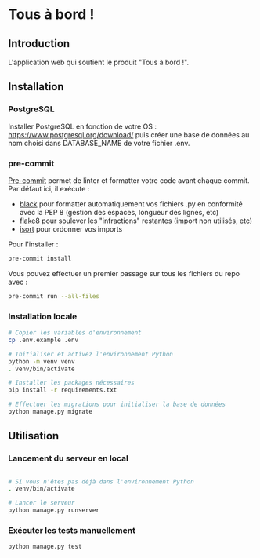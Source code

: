 # Tous à bord !

## Introduction

L'application web qui soutient le produit "Tous à bord !".

## Installation

### PostgreSQL

Installer PostgreSQL en fonction de votre OS : https://www.postgresql.org/download/
puis créer une base de données au nom choisi dans DATABASE_NAME de votre fichier .env.

### pre-commit

[Pre-commit](https://pre-commit.com/) permet de linter et formatter votre code avant chaque commit. Par défaut ici, il exécute :

- [black](https://github.com/psf/black) pour formatter automatiquement vos fichiers .py en conformité avec la PEP 8 (gestion des espaces, longueur des lignes, etc)
- [flake8](https://github.com/pycqa/flake8) pour soulever les "infractions" restantes (import non utilisés, etc)
- [isort](https://github.com/pycqa/isort) pour ordonner vos imports

Pour l'installer :

```bash
pre-commit install
```

Vous pouvez effectuer un premier passage sur tous les fichiers du repo avec :

```bash
pre-commit run --all-files
```

### Installation locale

```bash
# Copier les variables d'environnement 
cp .env.example .env

# Initialiser et activez l'environnement Python
python -m venv venv
. venv/bin/activate

# Installer les packages nécessaires
pip install -r requirements.txt

# Effectuer les migrations pour initialiser la base de données
python manage.py migrate
```

## Utilisation 

### Lancement du serveur en local
```bash

# Si vous n'êtes pas déjà dans l'environnement Python
. venv/bin/activate

# Lancer le serveur
python manage.py runserver
```

### Exécuter les tests manuellement
```bash
python manage.py test
```
